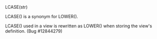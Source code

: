 LCASE(str)

LCASE() is a synonym for LOWER().

LCASE() used in a view is rewritten as
          LOWER() when storing the view's
          definition. (Bug #12844279)

